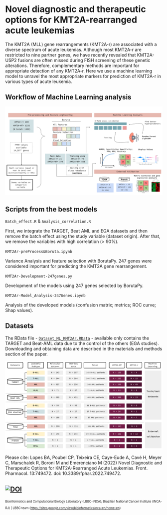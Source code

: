 # Novel diagnostic and therapeutic options for KMT2A-rearranged acute leukemias

The KMT2A (MLL) gene rearrangements (KMT2A-r) are associated with a diverse spectrum of acute
leukemias. Although most KMT2A-r are restricted to nine partner genes, we have recently revealed
that KMT2A-USP2 fusions are often missed during FISH screening of these genetic alterations.
Therefore, complementary methods are important for appropriate detection of any KMT2A-r. Here we
use a machine learning model to unravel the most appropriate markers for prediction of KMT2A-r in
various types of acute leukemia.



## Workflow of Machine Learning analysis

![This is an image](ML_workflow.svg)


## Scripts from the best models

`Batch_effect.R` & `Analysis_correlation.R`

First, we integrate the TARGET, Beat AML and EGA datasets and then remove
the batch effect using the study variable (dataset origin). After that, 
we remove the variables with high correlation (> 90%).

`KMT2Ar-preProcess&Boruta.ipynb`

Variance Analysis and feature selection with BorutaPy. 247 genes were considered 
important for predicting the KMT2A gene rearrangement.

`KMT2Ar-Development-247genes.py`

Development of the models using 247 genes selected by BorutaPy.

`KMT2Ar-Model_Analysis-247Genes.ipynb`

Analysis of the developed models (confusion matrix; metrics; ROC curve; Shap values).

## Datasets
The RData file - [`Dataset_ML_KMT2Ar.RData`](https://ndownloader.figshare.com/files/34965360) - available only contains the TARGET and Beat-AML data due to the control of the others (EGA studies).
Downloading and obtaining data are described in the materials and methods section of the paper.

![This is an image](datasets.svg)

Please cite: Lopes BA, Poubel CP, Teixeira CE, Caye-Eude A, Cavé H, Meyer C, Marschalek R, Boroni M and Emerenciano M (2022) Novel Diagnostic and Therapeutic Options
for KMT2A-Rearranged Acute Leukemias. Front. Pharmacol. 13:749472. doi: 10.3389/fphar.2022.749472.

[![DOI](https://zenodo.org/badge/483377258.svg)](https://zenodo.org/badge/latestdoi/483377258)
---------------------------------------------------------------------------------------------------------
<sub><sup>
Bioinformatics and Computational Biology Laboratory (LBBC-INCA);
Brazilian National Cancer Institute (INCA-RJ) | LBBC team (https://sites.google.com/view/bioinformaticainca-en/home-en)
</sup></sub>
